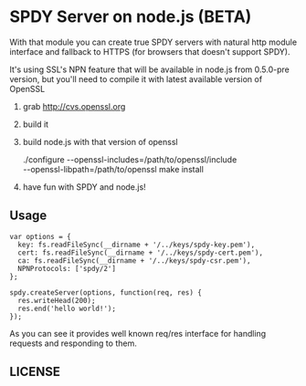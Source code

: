 # SPDY Server on node.js (BETA)

With that module you can create true SPDY servers with natural http module
interface and fallback to HTTPS (for browsers that doesn't support SPDY).

It's using SSL's NPN feature that will be available in node.js from 0.5.0-pre
version, but you'll need to compile it with latest available version of OpenSSL

1. grab http://cvs.openssl.org
2. build it
3. build node.js with that version of openssl

    ./configure --openssl-includes=/path/to/openssl/include \
                --openssl-libpath=/path/to/openssl
    make install

4. have fun with SPDY and node.js! 

## Usage

    var options = {
      key: fs.readFileSync(__dirname + '/../keys/spdy-key.pem'),
      cert: fs.readFileSync(__dirname + '/../keys/spdy-cert.pem'),
      ca: fs.readFileSync(__dirname + '/../keys/spdy-csr.pem'),
      NPNProtocols: ['spdy/2']
    };

    spdy.createServer(options, function(req, res) {
      res.writeHead(200);
      res.end('hello world!');
    });

As you can see it provides well known req/res interface for handling requests
and responding to them.

## LICENSE
